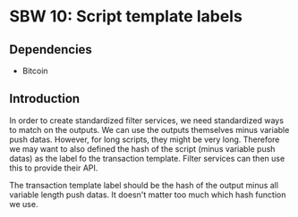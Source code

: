 SBW 10: Script template labels
==============================

Dependencies
------------

* Bitcoin

Introduction
------------

In order to create standardized filter services, we need standardized ways to
match on the outputs. We can use the outputs themselves minus variable push
datas. However, for long scripts, they might be very long. Therefore we may want
to also defined the hash of the script (minus variable push datas) as the label
fo the transaction template. Filter services can then use this to provide their
API.

The transaction template label should be the hash of the output minus all
variable length push datas. It doesn't matter too much which hash function we
use.